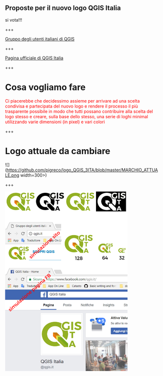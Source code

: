## Proposte per il nuovo logo QGIS Italia

si vota!!!

+++

[Gruppo degli utenti italiani di QGIS](http://qgis.it/)

+++

[Pagina ufficiale di QGIS Italia](https://pigrecoinfinito.wordpress.com/)

+++

# Cosa vogliamo fare

<span style="color:red" size=10>Ci piacerebbe che decidessimo assieme per arrivare ad una scelta condivisa e partecipata del nuovo logo e rendere il processo il più trasparente possibile in modo che tutti possano contribuire alla scelta del logo stesso e creare, sulla base dello stesso, una serie di loghi minimal utilizzando varie dimensioni (in pixel) e vari colori</span>

+++

# Logo attuale da cambiare

![](https://github.com/pigreco/logo_QGIS_3ITA/blob/master/MARCHIO_ATTUALE.png width=300>)

+++

<img src="https://github.com/pigreco/logo_QGIS_3ITA/blob/master/proposte/pigreco/toto_pagina_sito.png" width=400>
